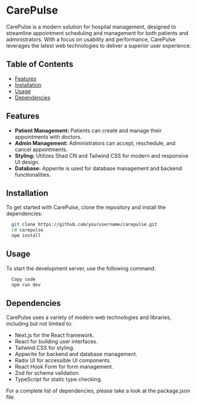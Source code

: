 # CarePulse

CarePulse is a modern solution for hospital management, designed to streamline appointment scheduling and management for both patients and administrators. With a focus on usability and performance, CarePulse leverages the latest web technologies to deliver a superior user experience.

## Table of Contents

- [Features](#features)
- [Installation](#installation)
- [Usage](#usage)
- [Dependencies](#dependencies)

## Features

- **Patient Management:** Patients can create and manage their appointments with doctors.
- **Admin Management:** Administrators can accept, reschedule, and cancel appointments.
- **Styling:** Utilizes Shad CN and Tailwind CSS for modern and responsive UI design.
- **Database:** Appwrite is used for database management and backend functionalities.

## Installation

To get started with CarePulse, clone the repository and install the dependencies:

```bash
  git clone https://github.com/yourusername/carepulse.git
  cd carepulse
  npm install
```

## Usage

To start the development server, use the following command:

``` bash
  Copy code
  npm run dev
```

##  Dependencies

CarePulse uses a variety of modern web technologies and libraries, including but not limited to:

- Next.js for the React framework.
- React for building user interfaces.
- Tailwind CSS for styling.
- Appwrite for backend and database management.
- Radix UI for accessible UI components.
- React Hook Form for form management.
- Zod for schema validation.
- TypeScript for static type checking.

For a complete list of dependencies, please take a look at the package.json file.

